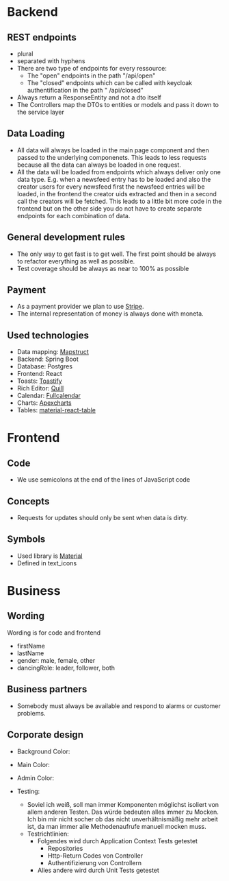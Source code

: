 Backend
=======

REST endpoints
--------------

- plural
- separated with hyphens
- There are two type of endpoints for every ressource:
    - The "open" endpoints in the path "/api/open"
    - The "closed" endpoints which can be called with keycloak authentification in the path "
      /api/closed"
- Always return a ResponseEntity and not a dto itself
- The Controllers map the DTOs to entities or models and pass it down to the service layer

Data Loading
------------

- All data will always be loaded in the main page component and then passed to the underlying
  componenets. This leads to less requests because all the data can always be loaded in one request.
- All the data will be loaded from endpoints which always deliver only one data type. E.g. when a
  newsfeed entry has to be loaded and also the creator users for every newsfeed first the newsfeed
  entries will be loaded, in the frontend the creator uids extracted and then in a second call the
  creators will be fetched. This leads to a little bit more code in the frontend but on the other
  side
  you do not have to create separate endpoints for each combination of data.

General development rules
-------------------------

- The only way to get fast is to get well. The first point should be always to refactor everything
  as
  well as possible.
- Test coverage should be always as near to 100% as possible

Payment
-------

- As a payment provider we plan to use [Stripe](https://stripe.com/de).
- The internal representation of money is always done with moneta.

Used technologies
-----------------

- Data mapping: [Mapstruct](https://mapstruct.org/)
- Backend: Spring Boot
- Database: Postgres
- Frontend: React
- Toasts: [Toastify](https://fkhadra.github.io/react-toastify/introduction/)
- Rich Editor: [Quill](https://quilljs.com/playground/react)
- Calendar: [Fullcalendar](https://fullcalendar.io/)
- Charts: [Apexcharts](https://apexcharts.com)
- Tables: [material-react-table](https://www.npmjs.com/package/material-react-table)

Frontend
========

Code
----

- We use semicolons at the end of the lines of JavaScript code

Concepts
--------

- Requests for updates should only be sent when data is dirty.

Symbols
-------

- Used library
  is  [Material](https://fonts.google.com/icons?icon.set=Material+Icons&icon.style=Outlined)
- Defined in text_icons

Business
========

Wording
-------
Wording is for code and frontend

- firstName
- lastName
- gender: male, female, other
- dancingRole: leader, follower, both

Business partners
-----------------

- Somebody must always be available and respond to alarms or customer problems.

Corporate design
----------------

- Background Color:
- Main Color:
- Admin Color:

- Testing:
    - Soviel ich weiß, soll man immer Komponenten möglichst isoliert von allem anderen Testen. Das
      würde bedeuten alles immer zu Mocken. Ich bin mir nicht socher ob das nicht unverhältnismäßig
      mehr
      arbeit ist, da man immer alle Methodenaufrufe manuell mocken muss.
    - Testrichtlinien:
        - Folgendes wird durch Application Context Tests getestet
            - Repositories
            - Http-Return Codes von Controller
            - Authentifizierung von Controllern
        - Alles andere wird durch Unit Tests getestet